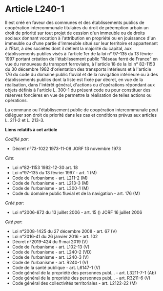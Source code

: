 # Article L240-1

Il est créé en faveur des communes et des établissements publics de coopération intercommunale titulaires du droit de
préemption urbain un droit de priorité sur tout projet de cession d'un immeuble ou de droits sociaux donnant vocation à
l'attribution en propriété ou en jouissance d'un immeuble ou d'une partie d'immeuble situé sur leur territoire et appartenant
à l'Etat, à des sociétés dont il détient la majorité du capital, aux établissements publics visés à l'article 1er de la loi
n° 97-135 du 13 février 1997 portant création de l'établissement public "Réseau ferré de France" en vue du renouveau du
transport ferroviaire, à l'article 18 de la loi n° 82-1153 du 30 décembre 1982 d'orientation des transports intérieurs et à
l'article 176 du code du domaine public fluvial et de la navigation intérieure ou à des établissements publics dont la liste
est fixée par décret, en vue de la réalisation, dans l'intérêt général, d'actions ou d'opérations répondant aux objets
définis à l'article L. 300-1 du présent code ou pour constituer des réserves foncières en vue de permettre la réalisation de
telles actions ou opérations.

La commune ou l'établissement public de coopération intercommunale peut déléguer son droit de priorité dans les cas et
conditions prévus aux articles L. 211-2 et L. 213-3.

**Liens relatifs à cet article**

_Codifié par_:

  - Décret n°73-1022 1973-11-08 JORF 13 novembre 1973

_Cite_:

  - Loi n°82-1153 1982-12-30 art. 18
  - Loi n°97-135 du 13 février 1997 - art. 1 (M)
  - Code de l'urbanisme - art. L211-2 (M)
  - Code de l'urbanisme - art. L213-3 (M)
  - Code de l'urbanisme - art. L300-1 (M)
  - Code du domaine public fluvial et de la navigation - art. 176 (M)

_Créé par_:

  - Loi n°2006-872 du 13 juillet 2006 - art. 15 () JORF 16 juillet 2006

_Cité par_:

  - Loi n°2008-1425 du 27 décembre 2008 - art. 67 (V)
  - Loi n°2016-41 du 26 janvier 2016 - art. 102
  - Décret n°2019-424 du 9 mai 2019 (V)
  - Code de l'urbanisme - art. L102-13 (V)
  - Code de l'urbanisme - art. L240-2 (VD)
  - Code de l'urbanisme - art. L240-3 (V)
  - Code de l'urbanisme - art. R240-1 (V)
  - Code de la santé publique - art. L6147-1 (V)
  - Code général de la propriété des personnes publ... - art. L3211-7-1 (Ab)
  - Code général de la propriété des personnes publ... - art. R3211-6 (V)
  - Code général des collectivités territoriales - art. L2122-22 (M)

